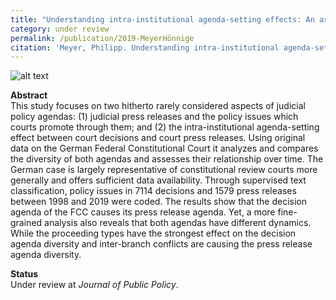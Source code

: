 ```yaml
---
title: "Understanding intra-institutional agenda-setting effects: An assessment of the two policy agendas at the German Federal Constitutional Court"
category: under review
permalink: /publication/2019-MeyerHönnige
citation: 'Meyer, Philipp. Understanding intra-institutional agenda-setting effects: An assessment of the two policy agendas at the German Federal Constitutional Court.'
---
```


![alt text](https://phimeyer.github.io/images/tab4_agenda_topics.jpg "Policy fields of the FCC's decision agenda and press release agenda")

<p><b>Abstract</b><br>
This study focuses on two hitherto rarely considered aspects of judicial policy agendas: (1) judicial press releases and the policy issues which courts promote through them; and (2) the intra-institutional agenda-setting effect between court decisions and court press releases. Using original data on the German Federal Constitutional Court it analyzes and compares the diversity of both agendas and assesses their relationship over time. The German case is largely representative of constitutional review courts more generally and offers sufficient data availability. Through supervised text classification, policy issues in 7114 decisions and 1579 press releases between 1998 and 2019 were coded. The results show that the decision agenda of the FCC causes its press release agenda. Yet, a more fine-grained analysis also reveals that both agendas have different dynamics. While the proceeding types have the strongest effect on the decision agenda diversity and inter-branch conflicts are causing the press release agenda diversity.</p>

<p><b>Status</b><br>
Under review at <i>Journal of Public Policy</i>.</p>

